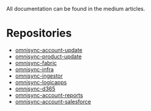 All documentation can be found in the medium articles.

# Repositories

* <a href="https://github.com/zodraz/omnisync-account-update" target="_blank">omnisync-account-update</a>
* <a href="https://github.com/zodraz/omnisync-product-update" target="_blank">omnisync-product-update</a>
* <a href="https://github.com/zodraz/omnisync-fabric" target="_blank">omnisync-fabric</a>
* <a href="https://github.com/zodraz/omnisync-infra" target="_blank">omnisync-infra</a>
* <a href="https://github.com/zodraz/omnisync-ingestor" target="_blank">omnisync-ingestor</a>
* <a href="https://github.com/zodraz/omnisync-logicapps" target="_blank">omnisync-logicapps</a>
* <a href="https://github.com/zodraz/omnisync-d365" target="_blank">omnisync-d365</a>
* <a href="https://github.com/zodraz/omnisync-reports" target="_blank">omnisync-account-reports</a>
* <a href="https://github.com/zodraz/omnisync-salesforce" target="_blank">omnisync-account-salesforce</a>

